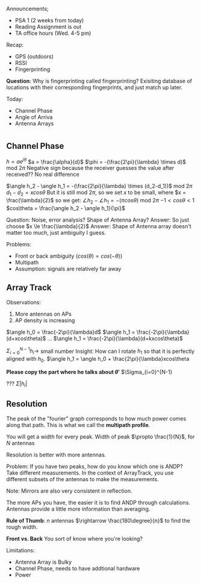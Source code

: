 Announcements;
- PSA 1 (2 weeks from today)
- Reading Assignment is out
- TA office hours (Wed. 4-5 pm)

Recap:
- GPS (outdoors)
- RSSI
- Fingerprinting

**Question**: Why is fingerprinting called fingerprinting?
Exisiting database of locations with their corresponding fingerprints, and just match up later.

Today:
- Channel Phase
- Angle of Arriva
- Antenna Arrays
#
## Channel Phase
$h = ae^{j\theta}$
$a = \frac{\alpha}{d}$
$\phi = -(\frac{2\pi}{\lambda} \times d)$ mod $2\pi$
Negative sign because the receiver guesses the value after received?? No real difference

$\angle h_2 - \angle  h_1 = -(\frac{2\pi}{\lambda} \times (d_2-d_1))$ mod $2\pi$
$d_1-d_2 = xcos\theta$
But it is still mod $2\pi$, so we set $x$ to be small, where $x = \frac{\lambda}{2}$ so we get:
$\angle h_2 - \angle  h_1 = -(\pi cos\theta)$ mod $2\pi$
$-1 < cos\theta < 1$
$cos\theta = \frac{\angle h_2 - \angle h_1}{\pi}$

Question: Noise, error analysis? Shape of Antenna Array?
Answer: So just choose $x \le \frac{\lambda}{2}$
Answer: Shape of Antenna array doesn't matter too much, just ambiguity I guess.

Problems:
- Front or back ambiguity ($cos(\theta) = cos(-\theta)$)
- Multipath
- Assumption: signals are relatively far away

## Array Track
Observations:
1. More antennas on APs
2. AP density is increasing

$\angle h_0 = \frac{-2\pi}{\lambda}d$
$\angle h_1 = \frac{-2\pi}{\lambda}(d+xcos\theta)$
...
$\angle h_1 = \frac{-2\pi}{\lambda}(d+kxcos\theta)$

$\Sigma_{i=0}^{N-1}h_i \rightarrow$ small number
Insight: How can I rotate $h_1$ so that it is perfectly aligned with $h_0$.
$\angle h_1 = \angle h_0 + \frac{2\pi}{\lambda}xcos\theta

**Please copy the part where he talks about $\theta'$**
$\Sigma_{i=0}^{N-1}

???
$\Sigma |h_i|$

## Resolution
The peak of the "fourier" graph corresponds to how much power comes along that path. This is what we call the **multipath profile**.

You will get a width for every peak.
Width of peak $\propto \frac{1}{N}$, for $N$ antennas

Resolution is better with more antennas.

Problem: If you have two peaks, how do you know which one is ANDP?
Take different measurements. In the context of ArrayTrack, you use different subsets of the antennas to make the measurements. 

Note: Mirrors are also very consistent in reflection.

The more APs you have, the easier it is to find ANDP through calculations.
Antennas provide a little more information than averaging. 

**Rule of Thumb**: $n$ antennas $\rightarrow \frac{180\degree}{n}$ to find the rough width.

**Front vs. Back**
You sort of know where you're looking?

Limitations:
- Antenna Array is Bulky
- Channel Phase, needs to have addtional hardware
- Power
